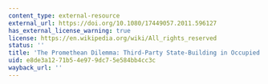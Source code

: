 ```yaml
---
content_type: external-resource
external_url: https://doi.org/10.1080/17449057.2011.596127
has_external_license_warning: true
license: https://en.wikipedia.org/wiki/All_rights_reserved
status: ''
title: 'The Promethean Dilemma: Third-Party State-Building in Occupied Territories'
uid: e8de3a12-71b5-4e97-9dc7-5e584bb4cc3c
wayback_url: ''
---
```

